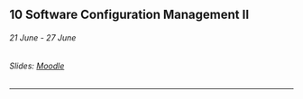 ## 10 Software Configuration Management II

###### 21 June - 27 June

###### Slides: [Moodle](https://www.moodle.tum.de/mod/resource/view.php?id=594684)

---



